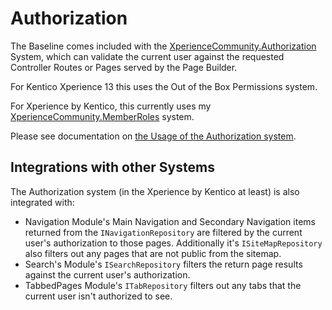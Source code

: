 # Authorization

The Baseline comes included with the [XperienceCommunity.Authorization](https://github.com/KenticoDevTrev/KenticoAuthorization) System, which can validate the current user against the requested Controller Routes or Pages served by the Page Builder.

For Kentico Xperience 13 this uses the Out of the Box Permissions system.

For Xperience by Kentico, this currently uses my [XperienceCommunity.MemberRoles](https://github.com/KenticoDevTrev/MembershipRoles_Temp) system.

Please see documentation on [the Usage of the Authorization system](https://github.com/KenticoDevTrev/KenticoAuthorization?tab=readme-ov-file#usage).

## Integrations with other Systems

The Authorization system (in the Xperience by Kentico at least) is also integrated with:

- Navigation Module's Main Navigation and Secondary Navigation items returned from the `INavigationRepository` are filtered by the current user's authorization to those pages.  Additionally it's `ISiteMapRepository` also filters out any pages that are not public from the sitemap.
- Search's Module's `ISearchRepository` filters the return page results against the current user's authorization.
- TabbedPages Module's `ITabRepository` filters out any tabs that the current user isn't authorized to see.
